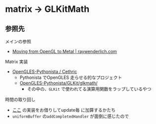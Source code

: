 # matrix -> GLKitMath

## 参照先

メインの参照

- [Moving from OpenGL to Metal | raywenderlich.com](https://www.raywenderlich.com/9211-moving-from-opengl-to-metal)


Matrix 実装

- [OpenGLES-Pythonista / Cethric](https://github.com/Cethric/OpenGLES-Pythonista)
  - Pythonista でOpenGLES 走らせる的なプロジェクト
  - [OpenGLES-Pythonista/GLKit/glkmath/](https://github.com/Cethric/OpenGLES-Pythonista/tree/master/GLKit/glkmath)
    - その中の、`GLKit` で使われてる演算用関数をラップしているやつ



時間の取り回し

- [ここ](https://github.com/math-miki/MetalAdventCalendar/blob/master/MetalDay1/MetalDay1/Renderer.swift) の実装をお借りしてupdate毎 に加算するかたち
- `uniformBuffer` の`addCompletedHandler` が面倒に感じたので



